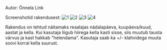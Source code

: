 Autor: Õnnela Link

Screenshotid rakendusest:
![1](https://github.com/onnelaa/eesrakendused/assets/146323564/5ae8dece-3d63-457e-ae22-3718704d4278)
![2](https://github.com/onnelaa/eesrakendused/assets/146323564/32cbc65d-806b-43a4-a5fd-0156a1cef05b)
![3](https://github.com/onnelaa/eesrakendused/assets/146323564/7910bbf6-ef80-46b4-8378-83e0a52c7297)
![4](https://github.com/onnelaa/eesrakendused/assets/146323564/3727db73-ad7d-447a-bab1-a4f98bc9cc02)

Rakendus on tehtud näitamaks reaalajas nädalapäeva, kuupäeva/kuud, aastat ja kella. 
Kui kasutaja liigub hiirega kella kasti sisse, siis muutub tausta värvus ja kast hakkab "helendama". 
Kasutaja saab ka +/- klahvidega muuta soovi korral kella suurust. 
